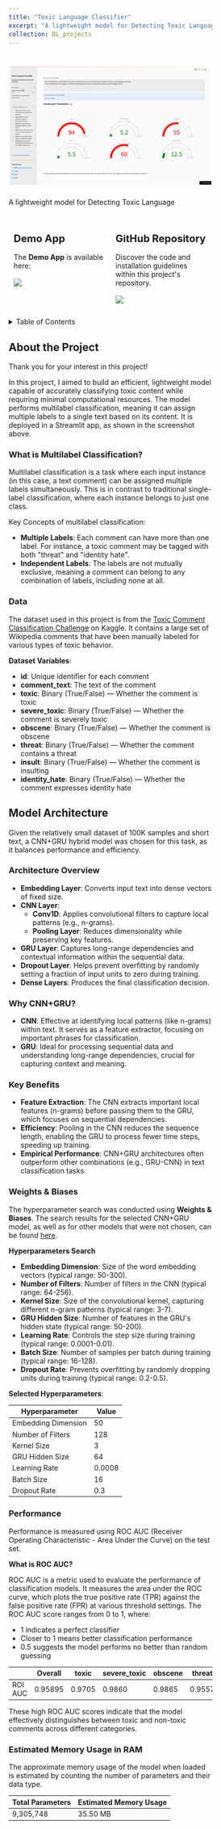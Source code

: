 ```yaml
---
title: "Toxic Language Classifier"
excerpt: "A lightweight model for Detecting Toxic Language<br/><img src='/images/streamlit_tox_clf_screenshot.png'>"
collection: DL_projects
---
```


<head>
  <link rel="icon" href="/assets/favicon.jpg" type="image/x-icon">
</head>

<h1 align="center">
<img src="/images/toxic_clf_screenshot.png" alt="drawing" width="400"/>
</h1>

A lightweight model for Detecting Toxic Language

<style>

  * {
    box-sizing: border-box;
  }
  
  /* Create two equal columns that floats next to each other */
  .column {
    float: left;
    width: 50%;
    padding: 10px;
  }
  
  /* Clear floats after the columns */
  .row:after {
    content: "";
    display: table;
    clear: both;
  }

</style>

<body>
<div class="row">
  <div class="column">
    <h2 style="font-size:20px">Demo App</h2>
    <p>
        The <b>Demo App</b> is available here:<br><br>
        <a href="https://h79wmnxbmimkvqem9wnwp2.streamlit.app/"><img src="https://static.streamlit.io/badges/streamlit_badge_black_white.svg"></a>
    </p>
  </div>
  <div class="column">
    <h2 style="font-size:20px">GitHub Repository</h2>
    <p>
        Discover the code and installation guidelines within this project's repository.<br><br>
        <a href="https://github.com/DanieleDidino/toxic_comment_clf"><img src="https://img.shields.io/badge/GitHub-100000?style=for-the-badge&logo=github&logoColor=white"></a>
    </p>
  </div>
</div>
</body>

<!-- TABLE OF CONTENTS -->
<details>
  <summary>Table of Contents</summary>
  <ol>
    <li>
      <a href="#about-the-project">About The Project</a>
      <ul>
        <li><a href="#what-is-multilabel-classification">What is Multilabel Classification?</a></li>
        <li><a href="#data">Data</a></li>
      </ul>
    </li>
    <li>
      <a href="#model-architecture">Model Architecture</a>
      <ul>
        <li><a href="#architecture-overview">Architecture Overview</a></li>
        <li><a href="#why-cnngru">Why CNN+GRU?</a></li>
        <li><a href="#key-benefits">Key Benefits</a></li>
        <li><a href="#weights--biases">Weights & Biases</a></li>
        <li><a href="#performance">Performance</a></li>
        <li><a href="#estimated-memory-usage-in-ram">Estimated Memory Usage in RAM</a></li>
      </ul>
    </li>
    <li>
      <a href="#installation">Installation</a>
      <ul>
        <li><a href="#1-clone-the-repository">1. Clone the Repository</a></li>
        <li><a href="#2-create-a-virtual-environment">2. Create a Virtual Environment</a></li>
        <li><a href="#3-activate-the-virtual-environment-and-install-dependencies">3. Activate the Virtual Environment and Install Dependencies</a></li>
        <li><a href="#4-run-the-streamlit-app-locally">4. Run the Streamlit App Locally</a></li>
        <li><a href="#5-deactivate-the-virtual-environment">5. Deactivate the Virtual Environment</a></li>
      </ul>
    </li>
  </ol>
</details>

## About the Project



Thank you for your interest in this project!

In this project, I aimed to build an efficient, lightweight model capable of accurately classifying toxic content while requiring minimal computational resources.
The model performs multilabel classification, meaning it can assign multiple labels to a single text based on its content.
It is deployed in a Streamlit app, as shown in the screenshot above.

### What is Multilabel Classification?

Multilabel classification is a task where each input instance (in this case, a text comment) can be assigned multiple labels simultaneously.
This is in contrast to traditional single-label classification, where each instance belongs to just one class.

Key Concepts of multilabel classification:
- **Multiple Labels**: Each comment can have more than one label. For instance, a toxic comment may be tagged with both "threat" and "identity hate".
- **Independent Labels**: The labels are not mutually exclusive, meaning a comment can belong to any combination of labels, including none at all.

### Data

The dataset used in this project is from the [Toxic Comment Classification Challenge](https://www.kaggle.com/c/jigsaw-toxic-comment-classification-challenge) on Kaggle.
It contains a large set of Wikipedia comments that have been manually labeled for various types of toxic behavior.

**Dataset Variables**:
- **id**: Unique identifier for each comment
- **comment_text**: The text of the comment
- **toxic**: Binary (True/False) — Whether the comment is toxic
- **severe_toxic**: Binary (True/False) — Whether the comment is severely toxic
- **obscene**: Binary (True/False) — Whether the comment is obscene
- **threat**: Binary (True/False) — Whether the comment contains a threat
- **insult**: Binary (True/False) — Whether the comment is insulting
- **identity_hate**: Binary (True/False) — Whether the comment expresses identity hate

## Model Architecture

Given the relatively small dataset of 100K samples and short text, a CNN+GRU hybrid model was chosen for this task, as it balances performance and efficiency.

### Architecture Overview

- **Embedding Layer**: Converts input text into dense vectors of fixed size.
- **CNN Layer**:
  - **Conv1D**: Applies convolutional filters to capture local patterns (e.g., n-grams).
  - **Pooling Layer**: Reduces dimensionality while preserving key features.
- **GRU Layer**: Captures long-range dependencies and contextual information within the sequential data.
- **Dropout Layer**: Helps prevent overfitting by randomly setting a fraction of input units to zero during training.
- **Dense Layers**: Produces the final classification decision.

### Why CNN+GRU?

- **CNN**: Effective at identifying local patterns (like n-grams) within text. It serves as a feature extractor, focusing on important phrases for classification.
- **GRU**: Ideal for processing sequential data and understanding long-range dependencies, crucial for capturing context and meaning.

### Key Benefits

- **Feature Extraction**: The CNN extracts important local features (n-grams) before passing them to the GRU, which focuses on sequential dependencies.
- **Efficiency**: Pooling in the CNN reduces the sequence length, enabling the GRU to process fewer time steps, speeding up training.
- **Empirical Performance**: CNN+GRU architectures often outperform other combinations (e.g., GRU-CNN) in text classification tasks.

### Weights & Biases

The hyperparameter search was conducted using **Weights & Biases**.
The search results for the selected CNN+GRU model, as well as for other models that were not chosen, can be found [here](https://wandb.ai/daniele-didino/toxic_comment_clf).

**Hyperparameters Search**
- **Embedding Dimension**: Size of the word embedding vectors (typical range: 50-300).
- **Number of Filters**: Number of filters in the CNN (typical range: 64-256).
- **Kernel Size**: Size of the convolutional kernel, capturing different n-gram patterns (typical range: 3-7).
- **GRU Hidden Size**: Number of features in the GRU's hidden state (typical range: 50-200).
- **Learning Rate**: Controls the step size during training (typical range: 0.0001-0.01).
- **Batch Size**: Number of samples per batch during training (typical range: 16-128).
- **Dropout Rate**: Prevents overfitting by randomly dropping units during training (typical range: 0.2-0.5).

**Selected Hyperparameters**:

| Hyperparameter      | Value  |
|---------------------|--------|
| Embedding Dimension | 50     |
| Number of Filters   | 128    |
| Kernel Size         | 3      |
| GRU Hidden Size     | 64     |
| Learning Rate       | 0.0008 |
| Batch Size          |  16    |
| Dropout Rate        | 0.3    |

### Performance

Performance is measured using ROC AUC (Receiver Operating Characteristic - Area Under the Curve) on the test set.

**What is ROC AUC?**

ROC AUC is a metric used to evaluate the performance of classification models. It measures the area under the ROC curve, which plots the true positive rate (TPR) against the false positive rate (FPR) at various threshold settings. The ROC AUC score ranges from 0 to 1, where:

- 1 indicates a perfect classifier
- Closer to 1 means better classification performance
- 0.5 suggests the model performs no better than random guessing

|         | Overall | toxic  | severe_toxic | obscene | threat | insult | identity_hate |
|---------|---------|--------|--------------|---------|--------|--------|---------------|
| ROI AUC | 0.95895 | 0.9705 | 0.9860       | 0.9865  | 0.9557 | 0.9777 | 0.9533        |

These high ROC AUC scores indicate that the model effectively distinguishes between toxic and non-toxic comments across different categories.

### Estimated Memory Usage in RAM

The approximate memory usage of the model when loaded is estimated by counting the number of parameters and their data type.

| Total Parameters | Estimated Memory Usage |
|------------------|------------------------|
| 9,305,748        | 35.50 MB               |
